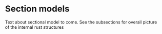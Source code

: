 # Section models
Text about sectional model to come. See the subsections for overall picture of the internal rust structures